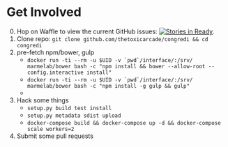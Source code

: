 # Get Involved
0. Hop on Waffle to view the current GitHub issues:
    [![Stories in Ready](https://badge.waffle.io/Thetoxicarcade/congredi.png?label=ready&title=Ready)](https://waffle.io/Thetoxicarcade/congredi).
1. Clone repo:
    `git clone github.com/thetoxicarcade/congredi && cd congredi`
2. pre-fetch npm/bower, gulp
    * ```docker run -ti --rm -u $UID -v `pwd`/interface/:/srv/ marmelab/bower bash -c "npm install && bower --allow-root --config.interactive install"```
    * ```docker run -ti --rm -u $UID -v `pwd`/interface/:/srv/ marmelab/bower bash -c "npm install -g gulp && gulp"```
    *
2. Hack some things
    * `setup.py build test install`
    * `setup.py metadata sdist upload`
    * `docker-compose build && docker-compose up -d && docker-compose scale workers=2`
3. Submit some pull requests



